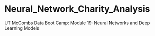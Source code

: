 # Neural_Network_Charity_Analysis
UT McCombs Data Boot Camp: Module 19: Neural Networks and Deep Learning Models
